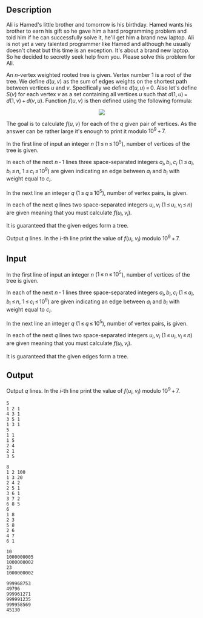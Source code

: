 ## Description

<div><p>Ali is Hamed's little brother and tomorrow is his birthday. Hamed wants his brother to earn his gift so he gave him a hard programming problem and told him if he can successfully solve it, he'll get him a brand new laptop. Ali is not yet a very talented programmer like Hamed and although he usually doesn't cheat but this time is an exception. It's about a brand new laptop. So he decided to secretly seek help from you. Please solve this problem for Ali. </p><p>An <span class="tex-span"><i>n</i></span>-vertex weighted rooted tree is given. Vertex number <span class="tex-span">1</span> is a root of the tree. We define <span class="tex-span"><i>d</i>(<i>u</i>, <i>v</i>)</span> as the sum of edges weights on the shortest path between vertices <span class="tex-span"><i>u</i></span> and <span class="tex-span"><i>v</i></span>. Specifically we define <span class="tex-span"><i>d</i>(<i>u</i>, <i>u</i>) = 0</span>. Also let's define <span class="tex-span"><i>S</i>(<i>v</i>)</span> for each vertex <span class="tex-span"><i>v</i></span> as a set containing all vertices <span class="tex-span"><i>u</i></span> such that <span class="tex-span"><i>d</i>(1, <i>u</i>) = <i>d</i>(1, <i>v</i>) + <i>d</i>(<i>v</i>, <i>u</i>)</span>. Function <span class="tex-span"><i>f</i>(<i>u</i>, <i>v</i>)</span> is then defined using the following formula:</p><center class="tex-equation"><img align="middle" class="tex-formula" src="file://kFYoM75h.png" style="max-width: 100.0%;max-height: 100.0%;"></center><p>The goal is to calculate <span class="tex-span"><i>f</i>(<i>u</i>, <i>v</i>)</span> for each of the <span class="tex-span"><i>q</i></span> given pair of vertices. As the answer can be rather large it's enough to print it modulo <span class="tex-span">10<sup class="upper-index">9</sup> + 7</span>.</p></div><div class="input-specification"><p>In the first line of input an integer <span class="tex-span"><i>n</i></span> (<span class="tex-span">1 ≤ <i>n</i> ≤ 10<sup class="upper-index">5</sup></span>), number of vertices of the tree is given.</p><p>In each of the next <span class="tex-span"><i>n</i> - 1</span> lines three space-separated integers <span class="tex-span"><i>a</i><sub class="lower-index"><i>i</i></sub>, <i>b</i><sub class="lower-index"><i>i</i></sub>, <i>c</i><sub class="lower-index"><i>i</i></sub></span> (<span class="tex-span">1 ≤ <i>a</i><sub class="lower-index"><i>i</i></sub>, <i>b</i><sub class="lower-index"><i>i</i></sub> ≤ <i>n</i></span>, <span class="tex-span">1 ≤ <i>c</i><sub class="lower-index"><i>i</i></sub> ≤ 10<sup class="upper-index">9</sup></span>) are given indicating an edge between <span class="tex-span"><i>a</i><sub class="lower-index"><i>i</i></sub></span> and <span class="tex-span"><i>b</i><sub class="lower-index"><i>i</i></sub></span> with weight equal to <span class="tex-span"><i>c</i><sub class="lower-index"><i>i</i></sub></span>.</p><p>In the next line an integer <span class="tex-span"><i>q</i></span> (<span class="tex-span">1 ≤ <i>q</i> ≤ 10<sup class="upper-index">5</sup></span>), number of vertex pairs, is given.</p><p>In each of the next <span class="tex-span"><i>q</i></span> lines two space-separated integers <span class="tex-span"><i>u</i><sub class="lower-index"><i>i</i></sub>, <i>v</i><sub class="lower-index"><i>i</i></sub></span> (<span class="tex-span">1 ≤ <i>u</i><sub class="lower-index"><i>i</i></sub>, <i>v</i><sub class="lower-index"><i>i</i></sub> ≤ <i>n</i></span>) are given meaning that you must calculate <span class="tex-span"><i>f</i>(<i>u</i><sub class="lower-index"><i>i</i></sub>, <i>v</i><sub class="lower-index"><i>i</i></sub>)</span>.</p><p>It is guaranteed that the given edges form a tree.</p></div><div class="output-specification"><p>Output <span class="tex-span"><i>q</i></span> lines. In the <span class="tex-span"><i>i</i></span>-th line print the value of <span class="tex-span"><i>f</i>(<i>u</i><sub class="lower-index"><i>i</i></sub>, <i>v</i><sub class="lower-index"><i>i</i></sub>)</span> modulo <span class="tex-span">10<sup class="upper-index">9</sup> + 7</span>.</p></div>

## Input

<p>In the first line of input an integer <span class="tex-span"><i>n</i></span> (<span class="tex-span">1 ≤ <i>n</i> ≤ 10<sup class="upper-index">5</sup></span>), number of vertices of the tree is given.</p><p>In each of the next <span class="tex-span"><i>n</i> - 1</span> lines three space-separated integers <span class="tex-span"><i>a</i><sub class="lower-index"><i>i</i></sub>, <i>b</i><sub class="lower-index"><i>i</i></sub>, <i>c</i><sub class="lower-index"><i>i</i></sub></span> (<span class="tex-span">1 ≤ <i>a</i><sub class="lower-index"><i>i</i></sub>, <i>b</i><sub class="lower-index"><i>i</i></sub> ≤ <i>n</i></span>, <span class="tex-span">1 ≤ <i>c</i><sub class="lower-index"><i>i</i></sub> ≤ 10<sup class="upper-index">9</sup></span>) are given indicating an edge between <span class="tex-span"><i>a</i><sub class="lower-index"><i>i</i></sub></span> and <span class="tex-span"><i>b</i><sub class="lower-index"><i>i</i></sub></span> with weight equal to <span class="tex-span"><i>c</i><sub class="lower-index"><i>i</i></sub></span>.</p><p>In the next line an integer <span class="tex-span"><i>q</i></span> (<span class="tex-span">1 ≤ <i>q</i> ≤ 10<sup class="upper-index">5</sup></span>), number of vertex pairs, is given.</p><p>In each of the next <span class="tex-span"><i>q</i></span> lines two space-separated integers <span class="tex-span"><i>u</i><sub class="lower-index"><i>i</i></sub>, <i>v</i><sub class="lower-index"><i>i</i></sub></span> (<span class="tex-span">1 ≤ <i>u</i><sub class="lower-index"><i>i</i></sub>, <i>v</i><sub class="lower-index"><i>i</i></sub> ≤ <i>n</i></span>) are given meaning that you must calculate <span class="tex-span"><i>f</i>(<i>u</i><sub class="lower-index"><i>i</i></sub>, <i>v</i><sub class="lower-index"><i>i</i></sub>)</span>.</p><p>It is guaranteed that the given edges form a tree.</p>

## Output

<p>Output <span class="tex-span"><i>q</i></span> lines. In the <span class="tex-span"><i>i</i></span>-th line print the value of <span class="tex-span"><i>f</i>(<i>u</i><sub class="lower-index"><i>i</i></sub>, <i>v</i><sub class="lower-index"><i>i</i></sub>)</span> modulo <span class="tex-span">10<sup class="upper-index">9</sup> + 7</span>.</p>





```input1
5
1 2 1
4 3 1
3 5 1
1 3 1
5
1 1
1 5
2 4
2 1
3 5

```




```input2
8
1 2 100
1 3 20
2 4 2
2 5 1
3 6 1
3 7 2
6 8 5
6
1 8
2 3
5 8
2 6
4 7
6 1

```




```output1
10
1000000005
1000000002
23
1000000002

```




```output2
999968753
49796
999961271
999991235
999958569
45130

```


